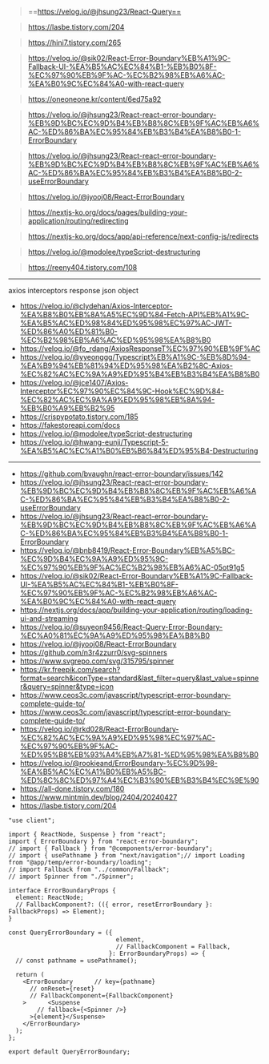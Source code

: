 > ==https://velog.io/@jhsung23/React-Query==

> https://lasbe.tistory.com/204

> https://hini7.tistory.com/265

> https://velog.io/@sik02/React-Error-Boundary%EB%A1%9C-Fallback-UI-%EA%B5%AC%EC%84%B1-%EB%B0%8F-%EC%97%90%EB%9F%AC-%EC%B2%98%EB%A6%AC-%EA%B0%9C%EC%84%A0-with-react-query

> https://oneoneone.kr/content/6ed75a92

> https://velog.io/@jhsung23/React-react-error-boundary-%EB%9D%BC%EC%9D%B4%EB%B8%8C%EB%9F%AC%EB%A6%AC-%ED%86%BA%EC%95%84%EB%B3%B4%EA%B8%B0-1-ErrorBoundary

> https://velog.io/@jhsung23/React-react-error-boundary-%EB%9D%BC%EC%9D%B4%EB%B8%8C%EB%9F%AC%EB%A6%AC-%ED%86%BA%EC%95%84%EB%B3%B4%EA%B8%B0-2-useErrorBoundary

> https://velog.io/@jyooj08/React-ErrorBoundary

> https://nextjs-ko.org/docs/pages/building-your-application/routing/redirecting

> https://nextjs-ko.org/docs/app/api-reference/next-config-js/redirects

> https://velog.io/@modolee/typeScript-destructuring

> https://reeny404.tistory.com/108



***

axios interceptors response json object
- https://velog.io/@clydehan/Axios-Interceptor-%EA%B8%B0%EB%8A%A5%EC%9D%84-Fetch-API%EB%A1%9C-%EA%B5%AC%ED%98%84%ED%95%98%EC%97%AC-JWT-%ED%86%A0%ED%81%B0-%EC%B2%98%EB%A6%AC%ED%95%98%EA%B8%B0
- https://velog.io/@fo_rdang/AxiosResponseT%EC%97%90%EB%9F%AC
- https://velog.io/@yyeonggg/Typescript%EB%A1%9C-%EB%8D%94-%EA%B9%94%EB%81%94%ED%95%98%EA%B2%8C-Axios-%EC%82%AC%EC%9A%A9%ED%95%B4%EB%B3%B4%EA%B8%B0
- https://velog.io/@jce1407/Axios-Interceptor%EC%97%90%EC%84%9C-Hook%EC%9D%84-%EC%82%AC%EC%9A%A9%ED%95%98%EB%8A%94-%EB%B0%A9%EB%B2%95
- https://crispypotato.tistory.com/185
- https://fakestoreapi.com/docs
- https://velog.io/@modolee/typeScript-destructuring
- https://velog.io/@hwang-eunji/Typescript-5-%EA%B5%AC%EC%A1%B0%EB%B6%84%ED%95%B4-Destructuring


***

- https://github.com/bvaughn/react-error-boundary/issues/142
- https://velog.io/@jhsung23/React-react-error-boundary-%EB%9D%BC%EC%9D%B4%EB%B8%8C%EB%9F%AC%EB%A6%AC-%ED%86%BA%EC%95%84%EB%B3%B4%EA%B8%B0-2-useErrorBoundary
- https://velog.io/@jhsung23/React-react-error-boundary-%EB%9D%BC%EC%9D%B4%EB%B8%8C%EB%9F%AC%EB%A6%AC-%ED%86%BA%EC%95%84%EB%B3%B4%EA%B8%B0-1-ErrorBoundary
- https://velog.io/@bnb8419/React-Error-Boundary%EB%A5%BC-%EC%9D%B4%EC%9A%A9%ED%95%9C-%EC%97%90%EB%9F%AC%EC%B2%98%EB%A6%AC-05ot91g5
- https://velog.io/@sik02/React-Error-Boundary%EB%A1%9C-Fallback-UI-%EA%B5%AC%EC%84%B1-%EB%B0%8F-%EC%97%90%EB%9F%AC-%EC%B2%98%EB%A6%AC-%EA%B0%9C%EC%84%A0-with-react-query
- https://nextjs.org/docs/app/building-your-application/routing/loading-ui-and-streaming
- https://velog.io/@suyeon9456/React-Query-Error-Boundary-%EC%A0%81%EC%9A%A9%ED%95%98%EA%B8%B0
- https://velog.io/@jyooj08/React-ErrorBoundary
- https://github.com/n3r4zzurr0/svg-spinners
- https://www.svgrepo.com/svg/315795/spinner
- https://kr.freepik.com/search?format=search&iconType=standard&last_filter=query&last_value=spinner&query=spinner&type=icon
- https://www.ceos3c.com/javascript/typescript-error-boundary-complete-guide-to/
- https://www.ceos3c.com/javascript/typescript-error-boundary-complete-guide-to/
- https://velog.io/@rkd028/React-ErrorBoundary-%EC%82%AC%EC%9A%A9%ED%95%98%EC%97%AC-%EC%97%90%EB%9F%AC-%ED%95%B8%EB%93%A4%EB%A7%81-%ED%95%98%EA%B8%B0
- https://velog.io/@rookieand/ErrorBoundary-%EC%9D%98-%EA%B5%AC%EC%A1%B0%EB%A5%BC-%ED%8C%8C%ED%97%A4%EC%B3%90%EB%B3%B4%EC%9E%90
- https://all-done.tistory.com/180
- https://www.mintmin.dev/blog/2404/20240427
- https://lasbe.tistory.com/204


```tsx
"use client";  
  
import { ReactNode, Suspense } from "react";  
import { ErrorBoundary } from "react-error-boundary";  
// import { Fallback } from "@components/error-boundary";  
// import { usePathname } from "next/navigation";// import Loading from "@app/temp/error-boundary/loading";  
// import Fallback from "../common/Fallback";  
// import Spinner from "./Spinner";  
  
interface ErrorBoundaryProps {  
  element: ReactNode;  
  // FallbackComponent?: (({ error, resetErrorBoundary }: FallbackProps) => Element);  
}  
  
const QueryErrorBoundary = ({  
                              element,  
                              // FallbackComponent = Fallback,  
                            }: ErrorBoundaryProps) => {  
  // const pathname = usePathname();  
  
  return (  
    <ErrorBoundary      // key={pathname}  
      // onReset={reset}  
      // FallbackComponent={FallbackComponent}  
    >      <Suspense  
        // fallback={<Spinner />}  
      >{element}</Suspense>  
    </ErrorBoundary>  
  );  
};  
  
export default QueryErrorBoundary;
```
